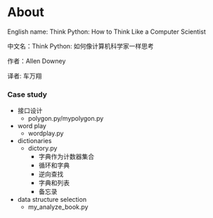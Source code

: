 About
======

English name: Think Python: How to Think Like a Computer Scientist

中文名：Think Python: 如何像计算机科学家一样思考

作者：Allen Downey

译者: 车万翔

### Case study

* 接口设计
    * polygon.py/mypolygon.py
* word play
    * wordplay.py
* dictionaries
    * dictory.py
        * 字典作为计数器集合
        * 循环和字典
        * 逆向查找
        * 字典和列表
        * 备忘录
* data structure selection
    * my_analyze_book.py
